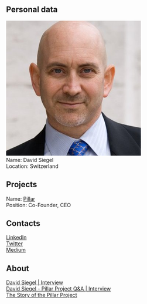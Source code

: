 ## Personal data
![ photo](photo/david_siegel.jpg)  
Name: David Siegel   
Location: Switzerland  
## Projects 
Name: [Pillar](../projects/pillar.md)  
Position: Co-Founder, CEO  
## Contacts
[LinkedIn](https://www.linkedin.com/in/siegelventures/)  
[Twitter](https://twitter.com/PullNews)  
[Medium](https://medium.com/@pullnews)
## About
[David Siegel | Interview](https://www.youtube.com/watch?v=Ymi9n6BdxaY)  
[David Siegel - Pillar Project Q&A |  Interview](https://www.youtube.com/watch?v=x-9hi4kVCOE)  
[The Story of the Pillar Project](https://theascent.biz/the-story-of-the-pillar-project-bc7a653c8931)

